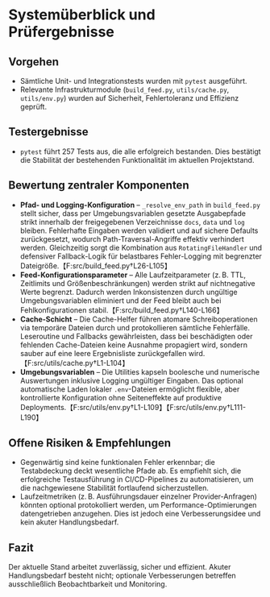 # Systemüberblick und Prüfergebnisse

## Vorgehen
- Sämtliche Unit- und Integrationstests wurden mit `pytest` ausgeführt.
- Relevante Infrastrukturmodule (`build_feed.py`, `utils/cache.py`, `utils/env.py`) wurden auf Sicherheit, Fehlertoleranz und Effizienz geprüft.

## Testergebnisse
- `pytest` führt 257 Tests aus, die alle erfolgreich bestanden. Dies bestätigt die Stabilität der bestehenden Funktionalität im aktuellen Projektstand.

## Bewertung zentraler Komponenten
- **Pfad- und Logging-Konfiguration** – `_resolve_env_path` in `build_feed.py` stellt sicher, dass per Umgebungsvariablen gesetzte Ausgabepfade strikt innerhalb der freigegebenen Verzeichnisse `docs`, `data` und `log` bleiben. Fehlerhafte Eingaben werden validiert und auf sichere Defaults zurückgesetzt, wodurch Path-Traversal-Angriffe effektiv verhindert werden. Gleichzeitig sorgt die Kombination aus `RotatingFileHandler` und defensiver Fallback-Logik für belastbares Fehler-Logging mit begrenzter Dateigröße.【F:src/build_feed.py†L26-L105】
- **Feed-Konfigurationsparameter** – Alle Laufzeitparameter (z. B. TTL, Zeitlimits und Größenbeschränkungen) werden strikt auf nichtnegative Werte begrenzt. Dadurch werden Inkonsistenzen durch ungültige Umgebungsvariablen eliminiert und der Feed bleibt auch bei Fehlkonfigurationen stabil.【F:src/build_feed.py†L140-L166】
- **Cache-Schicht** – Die Cache-Helfer führen atomare Schreiboperationen via temporäre Dateien durch und protokollieren sämtliche Fehlerfälle. Leseroutine und Fallbacks gewährleisten, dass bei beschädigten oder fehlenden Cache-Dateien keine Ausnahme propagiert wird, sondern sauber auf eine leere Ergebnisliste zurückgefallen wird.【F:src/utils/cache.py†L1-L104】
- **Umgebungsvariablen** – Die Utilities kapseln boolesche und numerische Auswertungen inklusive Logging ungültiger Eingaben. Das optional automatische Laden lokaler `.env`-Dateien ermöglicht flexible, aber kontrollierte Konfiguration ohne Seiteneffekte auf produktive Deployments.【F:src/utils/env.py†L1-L109】【F:src/utils/env.py†L111-L190】

## Offene Risiken & Empfehlungen
- Gegenwärtig sind keine funktionalen Fehler erkennbar; die Testabdeckung deckt wesentliche Pfade ab. Es empfiehlt sich, die erfolgreiche Testausführung in CI/CD-Pipelines zu automatisieren, um die nachgewiesene Stabilität fortlaufend sicherzustellen.
- Laufzeitmetriken (z. B. Ausführungsdauer einzelner Provider-Anfragen) könnten optional protokolliert werden, um Performance-Optimierungen datengetrieben anzugehen. Dies ist jedoch eine Verbesserungsidee und kein akuter Handlungsbedarf.

## Fazit
Der aktuelle Stand arbeitet zuverlässig, sicher und effizient. Akuter Handlungsbedarf besteht nicht; optionale Verbesserungen betreffen ausschließlich Beobachtbarkeit und Monitoring.
